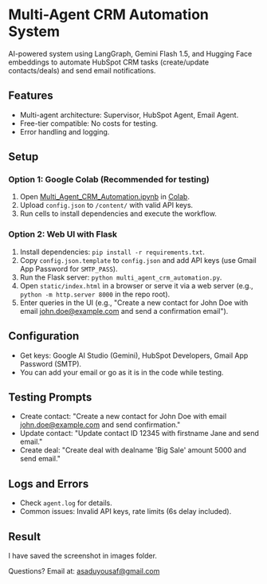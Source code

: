 # Multi-Agent CRM Automation System

AI-powered system using LangGraph, Gemini Flash 1.5, and Hugging Face embeddings to automate HubSpot CRM tasks (create/update contacts/deals) and send email notifications.

## Features
- Multi-agent architecture: Supervisor, HubSpot Agent, Email Agent.
- Free-tier compatible: No costs for testing.
- Error handling and logging.

## Setup

### Option 1: Google Colab (Recommended for testing)
1. Open [Multi_Agent_CRM_Automation.ipynb](Multi_Agent_CRM_Automation.ipynb) in [Colab](https://colab.research.google.com).
2. Upload `config.json` to `/content/` with valid API keys.
3. Run cells to install dependencies and execute the workflow.

### Option 2: Web UI with Flask
1. Install dependencies: `pip install -r requirements.txt`.
2. Copy `config.json.template` to `config.json` and add API keys (use Gmail App Password for `SMTP_PASS`).
3. Run the Flask server: `python multi_agent_crm_automation.py`.
4. Open `static/index.html` in a browser or serve it via a web server (e.g., `python -m http.server 8000` in the repo root).
5. Enter queries in the UI (e.g., "Create a new contact for John Doe with email john.doe@example.com and send a confirmation email").

## Configuration
- Get keys: Google AI Studio (Gemini), HubSpot Developers, Gmail App Password (SMTP).
- You can add your email or go as it is in the code while testing. 

## Testing Prompts
- Create contact: "Create a new contact for John Doe with email john.doe@example.com and send confirmation."
- Update contact: "Update contact ID 12345 with firstname Jane and send email."
- Create deal: "Create deal with dealname 'Big Sale' amount 5000 and send email."

## Logs and Errors
- Check `agent.log` for details.
- Common issues: Invalid API keys, rate limits (6s delay included).

## Result
I have saved the screenshot in images folder.

Questions?  Email at: asaduyousaf@gmail.com
